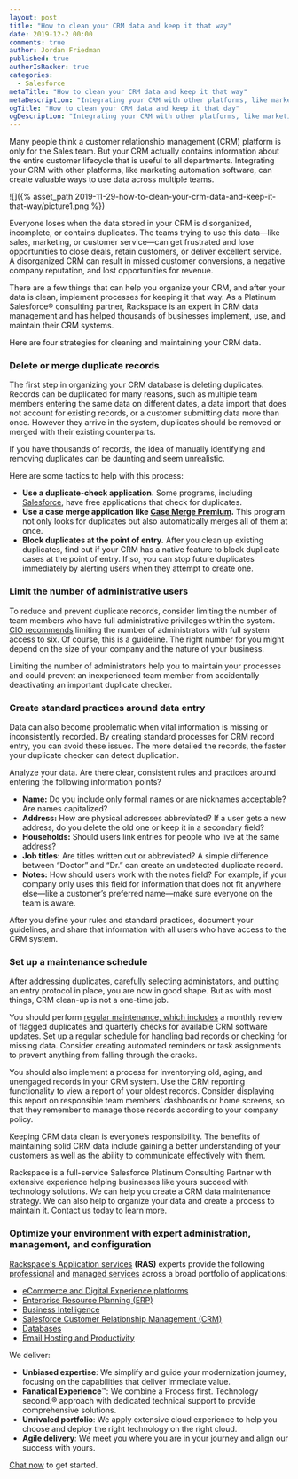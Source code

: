 ```yaml
---
layout: post
title: "How to clean your CRM data and keep it that way"
date: 2019-12-2 00:00
comments: true
author: Jordan Friedman
published: true
authorIsRacker: true
categories:
  - Salesforce
metaTitle: "How to clean your CRM data and keep it that way"
metaDescription: "Integrating your CRM with other platforms, like marketing automation software, can create valuable ways to use data across multiple teams"
ogTitle: "How to clean your CRM data and keep it that day"
ogDescription: "Integrating your CRM with other platforms, like marketing automation software, can create valuable ways to use data across multiple teams"
---
```


Many people think a customer relationship management (CRM) platform is only for the Sales team. But your CRM actually contains information about the entire customer lifecycle that is useful to all departments. Integrating your CRM with other platforms, like marketing automation software, can create valuable ways to use data across multiple teams.

<!-- more -->

![]({% asset_path 2019-11-29-how-to-clean-your-crm-data-and-keep-it-that-way/picture1.png %})

Everyone loses when the data stored in your CRM is disorganized, incomplete, or contains duplicates. The teams trying to use this data&mdash;like sales, marketing, or customer service&mdash;can get frustrated and lose opportunities to close deals, retain customers, or deliver excellent service. A disorganized CRM can result in missed customer conversions, a negative company reputation, and lost opportunities for revenue.

There are a few things that can help you organize your CRM, and after your data is clean, implement processes for keeping it that way. As a Platinum Salesforce&reg; consulting partner, Rackspace is an expert in CRM data management and has helped thousands of businesses implement, use, and maintain their CRM systems. 

Here are four strategies for cleaning and maintaining your CRM data.

### Delete or merge duplicate records

The first step in organizing your CRM database is deleting duplicates. Records can be duplicated for many reasons, such as multiple team members entering the same data on different dates, a data import that does not account for existing records, or a customer submitting data more than once. However they arrive in the system, duplicates should be removed or merged with their existing counterparts.

If you have thousands of records, the idea of manually identifying and removing duplicates can be daunting and seem unrealistic. 

Here are some tactics to help with this process:

  - **Use a duplicate-check application.** Some programs, including [Salesforce](https://www.salesforce.com/blog/2015/02/clean-up-your-data-expert-way-data-management-apps-apps-admins.html), have free applications that check for duplicates. 
  - **Use a case merge application like [Case Merge Premium](https://appexchange.salesforce.com/listingDetail?listingId=a0N30000003IAR3EAO).** This program not only looks for duplicates but also automatically merges all of them at once. 
  - **Block duplicates at the point of entry.** After you clean up existing duplicates, find out if your CRM has a native feature to block duplicate cases at the point of entry. If so, you can stop future duplicates immediately by alerting users when they attempt to create one. 

### Limit the number of administrative users

To reduce and prevent duplicate records, consider limiting the number of team members who have full administrative privileges within the system. [CIO recommends](https://www.cio.com/article/3156518/13-tips-for-managing-the-data-in-salesforce-com.html) limiting the number of administrators with full system access to six. Of course, this is a guideline. The right number for you might depend on the size of your company and the nature of your business.

Limiting the number of administrators help you to maintain your processes and could prevent an inexperienced team member from accidentally deactivating an important duplicate checker. 

### Create standard practices around data entry

Data can also become problematic when vital information is missing or inconsistently recorded. By creating standard processes for CRM record entry, you can avoid these issues. The more detailed the records, the faster your duplicate checker can detect duplication. 

Analyze your data. Are there clear, consistent rules and practices around entering the following information points?

  - **Name:** Do you include only formal names or are nicknames acceptable? Are names capitalized?
  - **Address:** How are physical addresses abbreviated? If a user gets a new address, do you delete the old one or keep it in a secondary field?
  - **Households:** Should users link entries for people who live at the same address?
  - **Job titles:** Are titles written out or abbreviated? A simple difference between “Doctor” and “Dr.” can create an undetected duplicate record.
  - **Notes:** How should users work with the notes field? For example, if your company only uses this field for information that does not fit anywhere else&mdash;like a customer’s preferred name&mdash;make sure everyone on the team is aware.

After you define your rules and standard practices, document your guidelines, and share that information with all users who have access to the CRM system.

### Set up a maintenance schedule

After addressing duplicates, carefully selecting administators, and putting an entry protocol in place, you are now in good shape. But as with most things, CRM clean-up is not a one-time job. 

You should perform [regular maintenance, which includes](https://www.cio.com/article/3156518/13-tips-for-managing-the-data-in-salesforce-com.html) a monthly review of flagged duplicates and quarterly checks for available CRM software updates. Set up a regular schedule for handling bad records or checking for missing data. Consider creating automated reminders or task assignments to prevent anything from falling through the cracks. 

You should also implement a process for inventorying old, aging, and unengaged records in your CRM system. Use the CRM reporting functionality to view a report of your oldest records. Consider displaying this report on responsible team members’ dashboards or home screens, so that they remember to manage those records according to your company policy.

Keeping CRM data clean is everyone’s responsibility. The benefits of maintaining solid CRM data include gaining a better understanding of your customers as well as the ability to communicate effectively with them. 

Rackspace is a full-service Salesforce Platinum Consulting Partner with extensive experience helping businesses like yours succeed with technology solutions. We can help you create a CRM data maintenance strategy. We can also help to organize your data and create a process to maintain it. Contact us today to learn more.


### Optimize your environment with expert administration, management, and configuration

[Rackspace's Application services](https://www.rackspace.com/application-management/managed-services)
**(RAS)** experts provide the following [professional](https://www.rackspace.com/application-management/professional-services)
and
[managed services](https://www.rackspace.com/application-management/managed-services) across
a broad portfolio of applications:

- [eCommerce and Digital Experience platforms](https://www.rackspace.com/ecommerce-digital-experience)
- [Enterprise Resource Planning (ERP)](https://www.rackspace.com/erp)
- [Business Intelligence](https://www.rackspace.com/business-intelligence)
- [Salesforce Customer Relationship Management (CRM)](https://www.rackspace.com/salesforce-managed-services)
- [Databases](https://www.rackspace.com/dba-services)
- [Email Hosting and Productivity](https://www.rackspace.com/email-hosting)

We deliver:

- **Unbiased expertise**: We simplify and guide your modernization journey,
focusing on the capabilities that deliver immediate value.
- **Fanatical Experience**&trade;: We combine a Process first. Technology second.&reg;
approach with dedicated technical support to provide comprehensive solutions.
- **Unrivaled portfolio**: We apply extensive cloud experience to help you
choose and deploy the right technology on the right cloud.
- **Agile delivery**: We meet you where you are in your journey and align
our success with yours.

[Chat now](https://www.rackspace.com/#chat) to get started.

